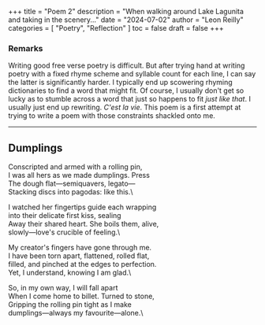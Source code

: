 +++
title = "Poem 2"
description = "When walking around Lake Lagunita and taking in the scenery..."
date = "2024-07-02"
author = "Leon Reilly"
categories = [
    "Poetry",
    "Reflection"
]
toc = false
draft = false
+++

### Remarks
Writing good free verse poetry is difficult. But after trying hand at writing poetry with a fixed rhyme scheme and syllable count for each line, I can say the latter is significantly harder. I typically end up scowering rhyming dictionaries to find a word that might fit. Of course, I usually don't get so lucky as to stumble across a word that just so happens to fit *just like that*. I usually just end up rewriting. *C'est la vie*. This poem is a first attempt at trying to write a poem with those constraints shackled onto me.


---

## Dumplings

Conscripted and armed with a rolling pin, \
I was all hers as we made dumplings. Press \
The dough flat—semiquavers, legato—\
Stacking discs into pagodas: like this.\

I watched her fingertips guide each wrapping\
into their delicate first kiss, sealing\
Away their shared heart. She boils them, alive,\
slowly—love's crucible of feeling.\

My creator's fingers have gone through me.\
I have been torn apart, flattened, rolled flat, \
filled, and pinched at the edges to perfection.\
Yet, I understand, knowing I am glad.\

So, in my own way, I will fall apart\
When I come home to billet. Turned to stone,\
Gripping the rolling pin tight as I make\
dumplings—always my favourite—alone.\



